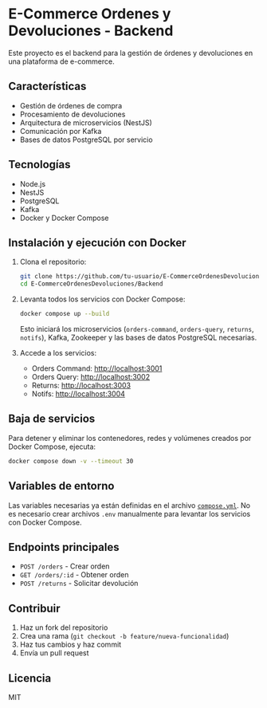 # E-Commerce Ordenes y Devoluciones - Backend

Este proyecto es el backend para la gestión de órdenes y devoluciones en una plataforma de e-commerce.

## Características

- Gestión de órdenes de compra
- Procesamiento de devoluciones
- Arquitectura de microservicios (NestJS)
- Comunicación por Kafka
- Bases de datos PostgreSQL por servicio

## Tecnologías

- Node.js
- NestJS
- PostgreSQL
- Kafka
- Docker y Docker Compose

## Instalación y ejecución con Docker

1. Clona el repositorio:
   ```bash
   git clone https://github.com/tu-usuario/E-CommerceOrdenesDevoluciones.git
   cd E-CommerceOrdenesDevoluciones/Backend
   ```

2. Levanta todos los servicios con Docker Compose:
   ```bash
   docker compose up --build
   ```

   Esto iniciará los microservicios (`orders-command`, `orders-query`, `returns`, `notifs`), Kafka, Zookeeper y las bases de datos PostgreSQL necesarias.

3. Accede a los servicios:
   - Orders Command: [http://localhost:3001](http://localhost:3001)
   - Orders Query: [http://localhost:3002](http://localhost:3002)
   - Returns: [http://localhost:3003](http://localhost:3003)
   - Notifs: [http://localhost:3004](http://localhost:3004)

## Baja de servicios
Para detener y eliminar los contenedores, redes y volúmenes creados por Docker Compose, ejecuta:
```bash
docker compose down -v --timeout 30
``` 

## Variables de entorno

Las variables necesarias ya están definidas en el archivo [`compose.yml`](compose.yml). No es necesario crear archivos `.env` manualmente para levantar los servicios con Docker Compose.

## Endpoints principales

- `POST /orders` - Crear orden
- `GET /orders/:id` - Obtener orden
- `POST /returns` - Solicitar devolución

## Contribuir

1. Haz un fork del repositorio
2. Crea una rama (`git checkout -b feature/nueva-funcionalidad`)
3. Haz tus cambios y haz commit
4. Envía un pull request

## Licencia

MIT